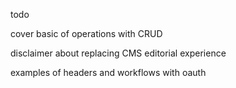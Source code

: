 todo 

cover basic of operations with CRUD

disclaimer about replacing CMS editorial experience 

examples of headers and workflows with oauth 

